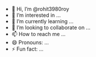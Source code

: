 - 👋 Hi, I’m @rohit3980roy
- 👀 I’m interested in ...
- 🌱 I’m currently learning ...
- 💞️ I’m looking to collaborate on ...
- 📫 How to reach me ...
- 😄 Pronouns: ...
- ⚡ Fun fact: ...

<!---
rohit3980roy/rohit3980roy is a ✨ special ✨ repository because its `README.md` (this file) appears on your GitHub profile.
You can click the Preview link to take a look at your changes.
--->
